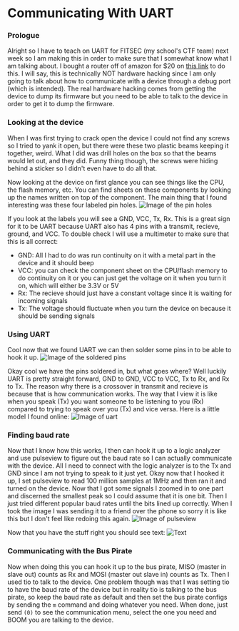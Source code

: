 # Communicating With UART

### Prologue
Alright so I have to teach on UART for FITSEC (my school's CTF team) next week so I am making this in order to make sure that I somewhat know what I am talking about. I bought a router off of amazon for $20 on [this link](https://www.amazon.com/Setup-Wireless-Wi-Fi-Router-Internet/dp/B0CGLWPS5T?th=1) to do this. 
I will say, this is technically NOT hardware hacking since I am only going to talk about how to communicate with a device through a debug port (which is intended). The real hardware hacking comes from getting the device to dump its firmware but you need to be able to talk to the device in order to get it to dump the firmware.

### Looking at the device
When I was first trying to crack open the device I could not find any screws so I tried to yank it open, but there were these two plastic beams keeping it together, weird. What I did was drill holes on the box so that the beams would let out, and they did. Funny thing though, the screws were hiding behind a sticker so I didn't even have to do all that.

Now looking at the device on first glance you can see things like the CPU, the flash memory, etc. You can find sheets on these components by looking up the names written on top of the component. The main thing that I found interesting was these four labeled pin holes.
![Image of the pin holes](./images/IMG_4681.jpeg "lookie here")

If you look at the labels you will see a GND, VCC, Tx, Rx. This is a great sign for it to be UART because UART also has 4 pins with a transmit, recieve, ground, and VCC. To double check I will use a multimeter to make sure that this is all correct:
 - GND: All I had to do was run continuity on it with a metal part in the device and it should beep
 - VCC: you can check the component sheet on the CPU/flash memory to do continuity on it or you can just get the voltage on it when you turn it on, which will either be 3.3V or 5V
 - Rx: The recieve should just have a constant voltage since it is waiting for incoming signals
 - Tx: The voltage should fluctuate when you turn the device on because it should be sending signals

### Using UART
Cool now that we found UART we can then solder some pins in to be able to hook it up.
![Image of the soldered pins](./images/IMG_4733.jpeg "lookie here")

Okay cool we have the pins soldered in, but what goes where? Well luckily UART is pretty straight forward, GND to GND, VCC to VCC, Tx to Rx, and Rx to Tx. The reason why there is a crossover in transmit and recieve is because that is how communication works. The way that I view it is like when you speak (Tx) you want someone to be listening to you (Rx) compared to trying to speak over you (Tx) and vice versa. Here is a little model I found online:
![Image of uart](./images/uart.png "lookie here")

### Finding baud rate
Now that I know how this works, I then can hook it up to a logic analyzer and use pulseview to figure out the baud rate so I can actually communicate with the device. All I need to connect with the logic analyzer is to the Tx and GND since I am not trying to speak to it just yet. 
Okay now that I hooked it up, I set pulseview to read 100 million samples at 1MHz and then ran it and turned on the device. 
Now that I got some signals I zoomed in to one part and discerned the smallest peak so I could assume that it is one bit. Then I just tried different popular baud rates until the bits lined up correctly. When I took the image I was sending it to a friend over the phone so sorry it is like this but I don't feel like redoing this again.
![Image of pulseview](./images/IMG_4735.jpeg "lookie here")

Now that you have the stuff right you should see text:
![Text](./images/IMG_4681.jpeg "lookie here")

### Communicating with the Bus Pirate
Now when doing this you can hook it up to the bus pirate, MISO (master in slave out) counts as Rx and MOSI (master out slave in) counts as Tx. Then I used tio to talk to the device.
One problem though was that I was setting tio to have the baud rate of the device but in reality tio is talking to the bus pirate, so keep the baud rate as default and then set the bus pirate configs by sending the `m` command and doing whatever you need. When done, just send `(0)` to see the communication menu, select the one you need and BOOM you are talking to the device.


